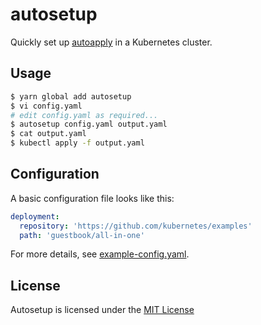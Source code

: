 # autosetup

Quickly set up [autoapply](https://github.com/pascalgn/autoapply) in a Kubernetes cluster.

## Usage

```bash
$ yarn global add autosetup
$ vi config.yaml
# edit config.yaml as required...
$ autosetup config.yaml output.yaml
$ cat output.yaml
$ kubectl apply -f output.yaml
```

## Configuration

A basic configuration file looks like this:

```yaml
deployment:
  repository: 'https://github.com/kubernetes/examples'
  path: 'guestbook/all-in-one'
```

For more details, see [example-config.yaml](example-config.yaml).

## License

Autosetup is licensed under the [MIT License](LICENSE)
